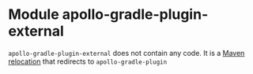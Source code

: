 # Module apollo-gradle-plugin-external

`apollo-gradle-plugin-external` does not contain any code. It is a [Maven relocation](https://maven.apache.org/guides/mini/guide-relocation.html) that redirects to `apollo-gradle-plugin`   
